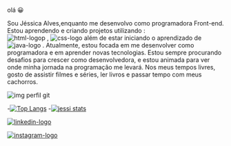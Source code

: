 olá 😀

Sou Jéssica Alves,enquanto me desenvolvo como programadora Front-end. Estou aprendendo e criando projetos utilizando :
<br>
 <img src="https://img.shields.io/badge/HTML5-E34F26?style=for-the-badge&logo=html5&logoColor=white" alt="html-logop" /> ,
 <img src="https://img.shields.io/badge/CSS3-1572B6?style=for-the-badge&logo=css3&logoColor=white" alt="css-logo" />
além de estar iniciando o aprendizado de <img src="https://img.shields.io/badge/JavaScript-323330?style=for-the-badge&logo=javascript&logoColor=F7DF1E" alt="java-logo"/> .
Atualmente, estou focada em me desenvolver como programadora e em aprender novas tecnologias.
Estou sempre procurando desafios para crescer como desenvolvedora, e estou animada para ver onde minha jornada na programação me levará.
Nos meus tempos livres, gosto de assistir filmes e séries, ler livros e passar tempo com meus cachorros.





![img perfil git](https://user-images.githubusercontent.com/130418259/233683959-49141cce-519f-4281-a2f3-75f6d7ed548b.gif)



-[![Top Langs](https://github-readme-stats.vercel.app/api/top-langs/?username=jessicaalves05)](https://github.com/anuraghazra/github-readme-stats)
-[![jessi stats](https://github-readme-stats.vercel.app/api?username=jessicaalves05)](https://github.com/anuraghazra/github-readme-stats)

<a href="https://linkedin.com/in/jessica-alves-89766a22a"><img src="https://img.shields.io/badge/LinkedIn-0077B5?style=for-the-badge&logo=linkedin&logoColor=white" alt="linkedin-logo" /></a>

  <a href="https://www.instagram.com/jhessykthebest09/"><img  src="https://img.shields.io/badge/Instagram-E4405F?style=for-the-badge&logo=instagram&logoColor=white" alt="instagram-logo" /></a>

